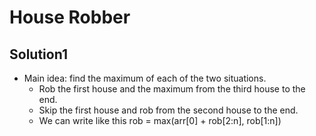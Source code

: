 # House Robber

## Solution1

- Main idea: find the maximum of each of the two situations.
  - Rob the first house and the maximum from the third house to the end.
  - Skip the first house and rob from the second house to the end. 
  - We can write like this rob = max(arr[0] + rob[2:n], rob[1:n])